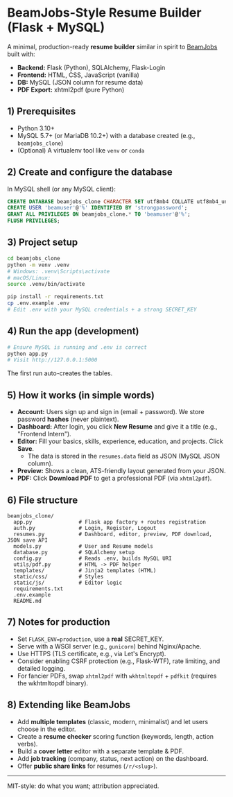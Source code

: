 # BeamJobs-Style Resume Builder (Flask + MySQL)

A minimal, production-ready **resume builder** similar in spirit to [BeamJobs](https://www.beamjobs.com/) built with:

- **Backend:** Flask (Python), SQLAlchemy, Flask-Login
- **Frontend:** HTML, CSS, JavaScript (vanilla)
- **DB:** MySQL (JSON column for resume data)
- **PDF Export:** xhtml2pdf (pure Python)

## 1) Prerequisites

- Python 3.10+
- MySQL 5.7+ (or MariaDB 10.2+) with a database created (e.g., `beamjobs_clone`)
- (Optional) A virtualenv tool like `venv` or `conda`

## 2) Create and configure the database

In MySQL shell (or any MySQL client):

```sql
CREATE DATABASE beamjobs_clone CHARACTER SET utf8mb4 COLLATE utf8mb4_unicode_ci;
CREATE USER 'beamuser'@'%' IDENTIFIED BY 'strongpassword';
GRANT ALL PRIVILEGES ON beamjobs_clone.* TO 'beamuser'@'%';
FLUSH PRIVILEGES;
```

## 3) Project setup

```bash
cd beamjobs_clone
python -m venv .venv
# Windows: .venv\Scripts\activate
# macOS/Linux:
source .venv/bin/activate

pip install -r requirements.txt
cp .env.example .env
# Edit .env with your MySQL credentials + a strong SECRET_KEY
```

## 4) Run the app (development)

```bash
# Ensure MySQL is running and .env is correct
python app.py
# Visit http://127.0.0.1:5000
```

The first run auto-creates the tables.

## 5) How it works (in simple words)

- **Account:** Users sign up and sign in (email + password). We store password **hashes** (never plaintext).
- **Dashboard:** After login, you click **New Resume** and give it a title (e.g., "Frontend Intern").
- **Editor:** Fill your basics, skills, experience, education, and projects. Click **Save**.
  - The data is stored in the `resumes.data` field as JSON (MySQL JSON column).
- **Preview:** Shows a clean, ATS-friendly layout generated from your JSON.
- **PDF:** Click **Download PDF** to get a professional PDF (via `xhtml2pdf`).

## 6) File structure

```
beamjobs_clone/
  app.py               # Flask app factory + routes registration
  auth.py              # Login, Register, Logout
  resumes.py           # Dashboard, editor, preview, PDF download, JSON save API
  models.py            # User and Resume models
  database.py          # SQLAlchemy setup
  config.py            # Reads .env, builds MySQL URI
  utils/pdf.py         # HTML -> PDF helper
  templates/           # Jinja2 templates (HTML)
  static/css/          # Styles
  static/js/           # Editor logic
  requirements.txt
  .env.example
  README.md
```

## 7) Notes for production

- Set `FLASK_ENV=production`, use a **real** SECRET_KEY.
- Serve with a WSGI server (e.g., `gunicorn`) behind Nginx/Apache.
- Use HTTPS (TLS certificate, e.g., via Let's Encrypt).
- Consider enabling CSRF protection (e.g., Flask-WTF), rate limiting, and detailed logging.
- For fancier PDFs, swap `xhtml2pdf` with `wkhtmltopdf` + `pdfkit` (requires the wkhtmltopdf binary).

## 8) Extending like BeamJobs

- Add **multiple templates** (classic, modern, minimalist) and let users choose in the editor.
- Create a **resume checker** scoring function (keywords, length, action verbs).
- Build a **cover letter** editor with a separate template & PDF.
- Add **job tracking** (company, status, next action) on the dashboard.
- Offer **public share links** for resumes (`/r/<slug>`).

---

MIT-style: do what you want; attribution appreciated.
